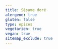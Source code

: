 ```yaml
---
title: Sésame doré
alergene: true
gluten: false
type: epices
vegetarien: true
vegan: true
sitemap_exclude: true
---
```

